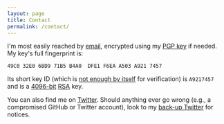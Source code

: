 ```yaml
---
layout: page
title: Contact
permalink: /contact/
---
```


I'm most easily reached by [email](mailto:kycuonghuynh@ucla.edu),
encrypted using my [PGP key](/PGP.txt) if needed. My key's full
fingerprint is: 

```
49C0 32E0 6BD9 71B5 B4A0  DFE1 F6EA A503 A921 7457
```

Its short key ID (which is [not enough by itself](https://security.stackexchange.com/questions/74009/what-is-an-openpgp-key-id-collision) for verification)
is `A9217457` and is a [4096-bit](https://xkcd.com/538/) 
[RSA](https://xkcd.com/343/) key. 

You can also find me on [Twitter](https://twitter.com/KyCodeHuynh).
Should anything ever go wrong (e.g., a compromised GitHub or Twitter
account), look to my [back-up Twitter](https://twitter.com/KyCuongPublic) for notices.